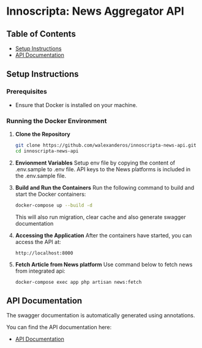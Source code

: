 
# Innoscripta: News Aggregator API

## Table of Contents
- [Setup Instructions](#setup-instructions)
- [API Documentation](#api-documentation)

## Setup Instructions

### Prerequisites
- Ensure that Docker is installed on your machine.

### Running the Docker Environment

1. **Clone the Repository**
   ```bash
   git clone https://github.com/walexanderos/innoscripta-news-api.git
   cd innoscripta-news-api
   ```

2. **Envionment Variables**
    Setup env file by copying the content of .env.sample to .env file.
    API keys to the News platforms is included in the .env.sample file.

3. **Build and Run the Containers**
   Run the following command to build and start the Docker containers:
   ```bash
   docker-compose up --build -d
   ```
    This will also run migration, clear cache and also generate swagger documentation

4. **Accessing the Application**
   After the containers have started, you can access the API at:
   ```
   http://localhost:8000
   ```

5. **Fetch Article from News platform**
   Use command below to fetch news from integrated api:
   ```
   docker-compose exec app php artisan news:fetch
   ```

## API Documentation
The swagger documentation is automatically generated using annotations.

You can find the API documentation here:
- [API Documentation](http://127.0.0.1:8000/api/documentation)
